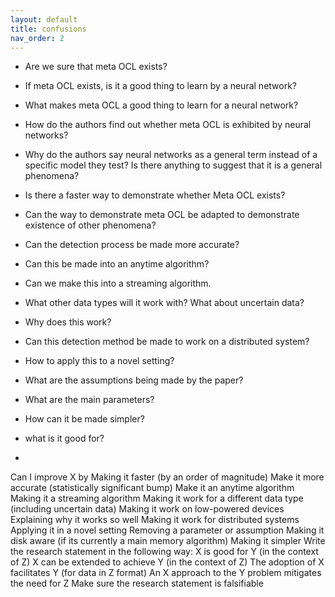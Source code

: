 ```yaml
---
layout: default
title: confusions
nav_order: 2
---
```


- Are we sure that meta OCL exists?
- If meta OCL exists, is it a good thing to learn by a neural network?
- What makes meta OCL a good thing to learn for a neural network?

- How do the authors find out whether meta OCL is exhibited by neural networks?
- Why do the authors say neural networks as a general term instead of a specific model they test? Is there anything to suggest that it is a general phenomena?

- Is there a faster way to demonstrate whether Meta OCL exists? 

- Can the way to demonstrate meta OCL be adapted to demonstrate existence of other phenomena?

- Can the detection process be made more accurate?

- Can this be made into an anytime algorithm?

- Can we make this into a streaming algorithm.

- What other data types will it work with? What about uncertain data?

- Why does this work?

- Can this detection method be made to work on a distributed system?

- How to apply this to a novel setting?

- What are the assumptions being made by the paper?

- What are the main parameters?

- How can it be made simpler?

- what is it good for?

-

Can I improve X by
Making it faster (by an order of magnitude)
Make it more accurate (statistically significant bump)
Make it an anytime algorithm
Making it a streaming algorithm
Making it work for a different data type (including uncertain data)
Making it work on low-powered devices
Explaining why it works so well
Making it work for distributed systems
Applying it in a novel setting
Removing a parameter or assumption
Making it disk aware (if its currently a main memory algorithm)
Making it simpler
Write the research statement in the following way:
X is good for Y (in the context of Z)
X can be extended to achieve Y (in the context of Z)
The adoption of X facilitates Y (for data in Z format)
An X approach to the Y problem mitigates the need for Z
Make sure the research statement is falsifiable

